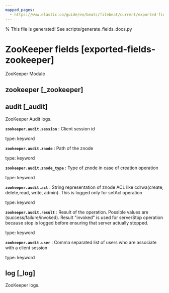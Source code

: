 ```yaml
---
mapped_pages:
  - https://www.elastic.co/guide/en/beats/filebeat/current/exported-fields-zookeeper.html
---
```


% This file is generated! See scripts/generate_fields_docs.py

# ZooKeeper fields [exported-fields-zookeeper]

ZooKeeper Module

## zookeeper [_zookeeper]



## audit [_audit]

ZooKeeper Audit logs.

**`zookeeper.audit.session`**
:   Client session id

type: keyword


**`zookeeper.audit.znode`**
:   Path of the znode

type: keyword


**`zookeeper.audit.znode_type`**
:   Type of znode in case of creation operation

type: keyword


**`zookeeper.audit.acl`**
:   String representation of znode ACL like cdrwa(create, delete,read, write, admin). This is logged only for setAcl operation

type: keyword


**`zookeeper.audit.result`**
:   Result of the operation. Possible values are (success/failure/invoked). Result "invoked" is used for serverStop operation because stop is logged before ensuring that server actually stopped.

type: keyword


**`zookeeper.audit.user`**
:   Comma separated list of users who are associate with a client session

type: keyword


## log [_log]

ZooKeeper logs.

